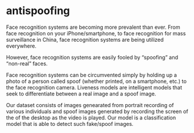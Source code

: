 # antispoofing

Face recognition systems are becoming more prevalent than ever. From face recognition on your iPhone/smartphone, to face recognition for mass surveillance in China, face recognition systems are being utilized everywhere.

However, face recognition systems are easily fooled by “spoofing” and “non-real” faces.

Face recognition systems can be circumvented simply by holding up a photo of a person called spoof (whether printed, on a smartphone, etc.) to the face recognition camera. Liveness models are intelligent models that seek to differentiate between a real image and a spoof image.

Our dataset consists of images genearated from portrait recording of various individuals and spoof images generated by recording the screen of the of the desktop as the video is played. Our model is a classification model  that is able to detect such fake/spoof images.
